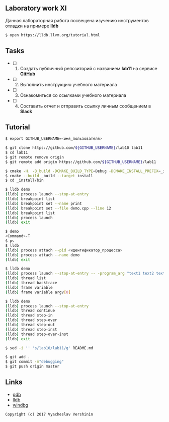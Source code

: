 ## Laboratory work XI

Данная лабораторная работа посвещена изучению инструментов отладки на примере **lldb**

```bash
$ open https://lldb.llvm.org/tutorial.html
```

## Tasks

- [ ] 1. Создать публичный репозиторий с названием **lab11** на сервисе **GitHub**
- [ ] 2. Выполнить инструкцию учебного материала
- [ ] 3. Ознакомиться со ссылками учебного материала
- [ ] 4. Составить отчет и отправить ссылку личным сообщением в **Slack**

## Tutorial

```bash
$ export GITHUB_USERNAME=<имя_пользователя>
```

```bash
$ git clone https://github.com/${GITHUB_USERNAME}/lab10 lab11
$ cd lab11
$ git remote remove origin
$ git remote add origin https://github.com/${GITHUB_USERNAME}/lab11
```

```bash
$ cmake -H. -B_build -DCMAKE_BUILD_TYPE=Debug -DCMAKE_INSTALL_PREFIX=_install
$ cmake --build _build --target install
$ cd _install/bin
```

```bash
$ lldb demo
(lldb) process launch --stop-at-entry
(lldb) breakpoint list
(lldb) breakpoint set --name print
(lldb) breakpoint set --file demo.cpp --line 12
(lldb) breakpoint list
(lldb) process launch
(lldb) exit
```

```bash
$ demo
<Command>-T
$ ps
$ lldb
(lldb) process attach --pid <идентификатор_процесса> 
(lldb) process attach --name demo
(lldb) exit
```

```bash
$ lldb demo
(lldb) process launch --stop-at-entry -- -program_arg "text1 text2 text3"
(lldb) thread list
(lldb) thread backtrace
(lldb) frame variable
(lldb) frame variable argv[0] 
```

```bash
$ lldb demo
(lldb) process launch --stop-at-entry
(lldb) thread continue
(lldb) thread step-in
(lldb) thread step-over
(lldb) thread step-out
(lldb) thread step-inst
(lldb) thread step-over-inst
(lldb) exit
```

```bash
$ sed -i '' 's/lab10/lab11/g' README.md
```

```bash
$ git add .
$ git commit -m"debugging"
$ git push origin master
```

## Links

- [gdb](https://www.gnu.org/software/gdb/)
- [lldb](https://lldb.llvm.org)
- [windbg](https://msdn.microsoft.com/en-us/library/windows/hardware/dn745911(v=vs.85).aspx)

```
Copyright (c) 2017 Vyacheslav Vershinin
```
